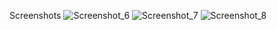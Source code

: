 
Screenshots
![Screenshot_6](https://github.com/tusharmuley/employee_management_system/assets/99460212/a8cf452a-9a0c-4240-9281-bb51da860bd2)
![Screenshot_7](https://github.com/tusharmuley/employee_management_system/assets/99460212/d8044359-8a9e-462d-8808-063340ffb2ac)
![Screenshot_8](https://github.com/tusharmuley/employee_management_system/assets/99460212/d0344f9d-8515-4480-ade3-60fbdbf6c7ec)

